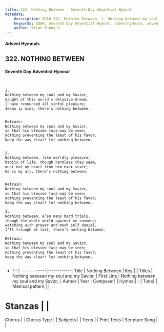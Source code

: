 ```yaml
---
title: 322. Nothing Between - Seventh Day Adventist Hymnal
metadata:
    description: SDAH 322. Nothing Between. 1. Nothing between my soul and my Savior, naught of this world’s delusive dream; I have renounced all sinful pleasure; Jesus is mine, there’s nothing between. 
    keywords: SDAH, Seventh Day Adventist Hymnal, adventhymnals, advent hymnals, Nothing Between, Nothing between my soul and my Savior, ,Nothing between my soul and my Savior,
    author: Brian Onang'o
---
```


#### Advent Hymnals
## 322. NOTHING BETWEEN
#### Seventh Day Adventist Hymnal

```txt


1.
Nothing between my soul and my Savior,
naught of this world’s delusive dream;
I have renounced all sinful pleasure;
Jesus is mine, there’s nothing between.


Refrain:
Nothing between my soul and my Savior,
so that his blessed face may be seen;
nothing preventing the least of his favor;
keep the way clear! let nothing between.


2.
Nothing between, like worldly pleasure;
habits of life, though harmless they seem,
must not my heart from him ever sever;
he is my all, there’s nothing between.


Refrain:
Nothing between my soul and my Savior,
so that his blessed face may be seen;
nothing preventing the least of his favor;
keep the way clear! let nothing between.

3.
Nothing between, e’en many hard trials,
though the whole world against me convene;
watching with prayer and much self denial,
I’ll triumph at last, there’s nothing between.

Refrain:
Nothing between my soul and my Savior,
so that his blessed face may be seen;
nothing preventing the least of his favor;
keep the way clear! let nothing between.



```

- |   -  |
-------------|------------|
Title | Nothing Between |
Key |  |
Titles | Nothing between my soul and my Savior, |
First Line | Nothing between my soul and my Savior, |
Author | 
Year | 
Composer|  |
Hymnal|  - |
Tune|  |
Metrical pattern | |
# Stanzas |  |
Chorus |  |
Chorus Type |  |
Subjects |  |
Texts |  |
Print Texts | 
Scripture Song |  |
  
